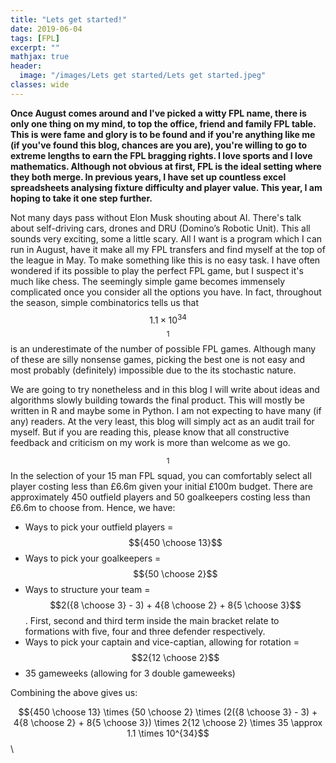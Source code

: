 ```yaml
---
title: "Lets get started!"
date: 2019-06-04
tags: [FPL]
excerpt: ""
mathjax: true
header:
  image: "/images/Lets get started/Lets get started.jpeg"
classes: wide
---
```


**Once August comes around and I've picked a witty FPL name, there is only one thing on my mind, to top the office, friend and family FPL table. This is were fame and glory is to be found and if you're anything like me (if you've found this blog, chances are you are), you're willing to go to extreme lengths to earn the FPL bragging rights. I love sports and I love mathematics. Although not obvious at first, FPL is the ideal setting where they both merge. In previous years, I have set up countless excel spreadsheets analysing fixture difficulty and player value. This year, I am hoping to take it one step further.**

Not many days pass without Elon Musk  shouting about AI. There's talk about self-driving cars, drones and DRU (Domino’s Robotic Unit). This all sounds very exciting, some a little scary. All I want is a program which I can run in August, have it make all my FPL transfers and find myself at the top of the league in May. To make something like this is no easy task. I have often wondered if its possible to play the perfect FPL game, but I suspect it's much like chess. The seemingly simple game becomes immensely complicated once you consider all the options you have. In fact, throughout the season, simple combinatorics tells us that $$1.1 \times 10^{34}$$ $$^1$$ is an underestimate of the number of possible FPL games. Although many of these are silly nonsense games, picking the best one is not easy and most probably (definitely) impossible due to the its stochastic nature.

We are going to try nonetheless and in this blog I will write about ideas and algorithms slowly building towards the final product. This will mostly be written in R and maybe some in Python. I am not expecting to have many (if any) readers. At the very least, this blog will simply act as an audit trail for myself. But if you are reading this, please know that all constructive feedback and criticism on my work is more than welcome as we go.

$$^1$$ In the selection of your 15 man FPL squad, you can comfortably select all player costing less than £6.6m given your initial £100m budget. There are approximately 450 outfield players and 50 goalkeepers costing less than £6.6m to choose from.
Hence, we have:

- Ways to pick your outfield players = $${450 \choose 13}$$
- Ways to pick your goalkeepers = $${50 \choose 2}$$
- Ways to structure your team = $$2({8 \choose 3} - 3) + 4{8 \choose 2} + 8{5 \choose 3}$$.  First, second and third term inside the main bracket relate to formations with five, four and three defender respectively.
- Ways to pick your captain and vice-captian, allowing for rotation = $$2{12 \choose 2}$$
- 35 gameweeks (allowing for 3 double gameweeks)

Combining the above gives us:

$${450 \choose 13} \times {50 \choose 2} \times (2({8 \choose 3} - 3) + 4{8 \choose 2} + 8{5 \choose 3}) \times 2{12 \choose 2} \times 35 \approx 1.1 \times 10^{34}$$ \\
